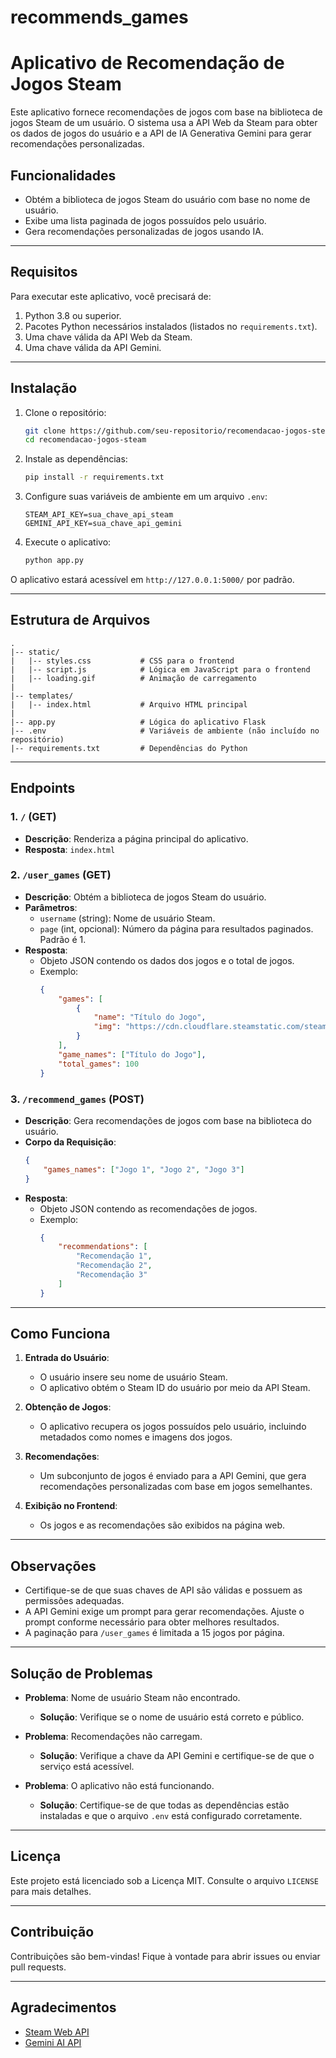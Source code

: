 # recommends_games

# Aplicativo de Recomendação de Jogos Steam

Este aplicativo fornece recomendações de jogos com base na biblioteca de jogos Steam de um usuário. O sistema usa a API Web da Steam para obter os dados de jogos do usuário e a API de IA Generativa Gemini para gerar recomendações personalizadas.

## Funcionalidades
- Obtém a biblioteca de jogos Steam do usuário com base no nome de usuário.
- Exibe uma lista paginada de jogos possuídos pelo usuário.
- Gera recomendações personalizadas de jogos usando IA.

---

## Requisitos

Para executar este aplicativo, você precisará de:
1. Python 3.8 ou superior.
2. Pacotes Python necessários instalados (listados no `requirements.txt`).
3. Uma chave válida da API Web da Steam.
4. Uma chave válida da API Gemini.

---

## Instalação

1. Clone o repositório:
   ```bash
   git clone https://github.com/seu-repositorio/recomendacao-jogos-steam.git
   cd recomendacao-jogos-steam
   ```

2. Instale as dependências:
   ```bash
   pip install -r requirements.txt
   ```

3. Configure suas variáveis de ambiente em um arquivo `.env`:
   ```env
   STEAM_API_KEY=sua_chave_api_steam
   GEMINI_API_KEY=sua_chave_api_gemini
   ```

4. Execute o aplicativo:
   ```bash
   python app.py
   ```

O aplicativo estará acessível em `http://127.0.0.1:5000/` por padrão.

---

## Estrutura de Arquivos

```
.
|-- static/
|   |-- styles.css           # CSS para o frontend
|   |-- script.js            # Lógica em JavaScript para o frontend
|   |-- loading.gif          # Animação de carregamento
|
|-- templates/
|   |-- index.html           # Arquivo HTML principal
|
|-- app.py                   # Lógica do aplicativo Flask
|-- .env                     # Variáveis de ambiente (não incluído no repositório)
|-- requirements.txt         # Dependências do Python
```

---

## Endpoints

### 1. `/` (GET)
- **Descrição**: Renderiza a página principal do aplicativo.
- **Resposta**: `index.html`

### 2. `/user_games` (GET)
- **Descrição**: Obtém a biblioteca de jogos Steam do usuário.
- **Parâmetros**:
  - `username` (string): Nome de usuário Steam.
  - `page` (int, opcional): Número da página para resultados paginados. Padrão é 1.
- **Resposta**:
  - Objeto JSON contendo os dados dos jogos e o total de jogos.
  - Exemplo:
    ```json
    {
        "games": [
            {
                "name": "Título do Jogo",
                "img": "https://cdn.cloudflare.steamstatic.com/steam/apps/appid/header.jpg"
            }
        ],
        "game_names": ["Título do Jogo"],
        "total_games": 100
    }
    ```

### 3. `/recommend_games` (POST)
- **Descrição**: Gera recomendações de jogos com base na biblioteca do usuário.
- **Corpo da Requisição**:
  ```json
  {
      "games_names": ["Jogo 1", "Jogo 2", "Jogo 3"]
  }
  ```
- **Resposta**:
  - Objeto JSON contendo as recomendações de jogos.
  - Exemplo:
    ```json
    {
        "recommendations": [
            "Recomendação 1",
            "Recomendação 2",
            "Recomendação 3"
        ]
    }
    ```

---

## Como Funciona

1. **Entrada do Usuário**:
   - O usuário insere seu nome de usuário Steam.
   - O aplicativo obtém o Steam ID do usuário por meio da API Steam.

2. **Obtenção de Jogos**:
   - O aplicativo recupera os jogos possuídos pelo usuário, incluindo metadados como nomes e imagens dos jogos.

3. **Recomendações**:
   - Um subconjunto de jogos é enviado para a API Gemini, que gera recomendações personalizadas com base em jogos semelhantes.

4. **Exibição no Frontend**:
   - Os jogos e as recomendações são exibidos na página web.

---

## Observações

- Certifique-se de que suas chaves de API são válidas e possuem as permissões adequadas.
- A API Gemini exige um prompt para gerar recomendações. Ajuste o prompt conforme necessário para obter melhores resultados.
- A paginação para `/user_games` é limitada a 15 jogos por página.

---

## Solução de Problemas

- **Problema**: Nome de usuário Steam não encontrado.
  - **Solução**: Verifique se o nome de usuário está correto e público.

- **Problema**: Recomendações não carregam.
  - **Solução**: Verifique a chave da API Gemini e certifique-se de que o serviço está acessível.

- **Problema**: O aplicativo não está funcionando.
  - **Solução**: Certifique-se de que todas as dependências estão instaladas e que o arquivo `.env` está configurado corretamente.

---

## Licença

Este projeto está licenciado sob a Licença MIT. Consulte o arquivo `LICENSE` para mais detalhes.

---

## Contribuição

Contribuições são bem-vindas! Fique à vontade para abrir issues ou enviar pull requests.

---

## Agradecimentos

- [Steam Web API](https://developer.valvesoftware.com/wiki/Steam_Web_API)
- [Gemini AI API](https://ai.google/gemini)


